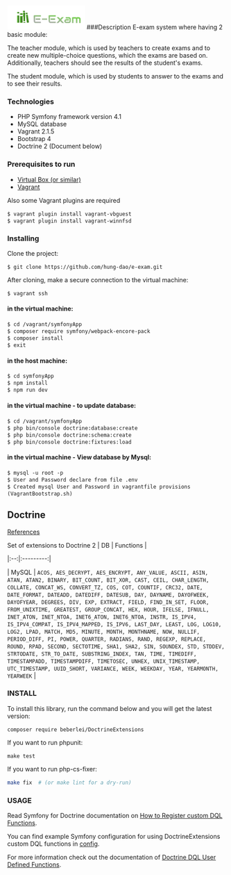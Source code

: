 ![E-exam](/symfonyApp/public/build/images/logo.png)
###Description
E-exam system where having 2 basic module:

The teacher module, which is used by teachers to create exams and to create new multiple-choice questions, which the exams are based on. Additionally, teachers should see the results of the student's exams.  

The student module, which is used by students to answer to the exams and to see their results.  
### Technologies
* PHP Symfony framework version 4.1
* MySQL database  
* Vagrant 2.1.5
* Bootstrap 4
* Doctrine 2 (Document below)

### Prerequisites to run
* [Virtual Box (or similar)](https://www.virtualbox.org/wiki/Downloads)
* [Vagrant](https://www.vagrantup.com/)  

Also some Vagrant plugins are required
```
$ vagrant plugin install vagrant-vbguest 
$ vagrant plugin install vagrant-winnfsd 
```

### Installing
Clone the project:
```
$ git clone https://github.com/hung-dao/e-exam.git
```

After cloning, make a secure connection to the virtual machine:
```
$ vagrant ssh
```
#### in the virtual machine:
```
$ cd /vagrant/symfonyApp
$ composer require symfony/webpack-encore-pack
$ composer install
$ exit
```
#### in the host machine:
```
$ cd symfonyApp
$ npm install
$ npm run dev
```
#### in the virtual machine - to update database:
```
$ cd /vagrant/symfonyApp
$ php bin/console doctrine:database:create
$ php bin/console doctrine:schema:create
$ php bin/console doctrine:fixtures:load

```
#### in the virtual machine - View database by Mysql:
```
$ mysql -u root -p
$ User and Password declare from file .env
$ Created mysql User and Password in vagrantfile provisions (VagrantBootstrap.sh)
```
Doctrine
------------
[References](https://github.com/beberlei/DoctrineExtensions)
 
Set of extensions to Doctrine 2
| DB | Functions |

|:--:|:---------:|

| MySQL | `ACOS, AES_DECRYPT, AES_ENCRYPT, ANY_VALUE, ASCII, ASIN, ATAN, ATAN2, BINARY, BIT_COUNT, BIT_XOR, CAST, CEIL, CHAR_LENGTH, COLLATE, CONCAT_WS, CONVERT_TZ, COS, COT, COUNTIF, CRC32, DATE, DATE_FORMAT, DATEADD, DATEDIFF, DATESUB, DAY, DAYNAME, DAYOFWEEK, DAYOFYEAR, DEGREES, DIV, EXP, EXTRACT, FIELD, FIND_IN_SET, FLOOR, FROM_UNIXTIME, GREATEST, GROUP_CONCAT, HEX, HOUR, IFELSE, IFNULL, INET_ATON, INET_NTOA, INET6_ATON, INET6_NTOA, INSTR, IS_IPV4, IS_IPV4_COMPAT, IS_IPV4_MAPPED, IS_IPV6, LAST_DAY, LEAST, LOG, LOG10, LOG2, LPAD, MATCH, MD5, MINUTE, MONTH, MONTHNAME, NOW, NULLIF, PERIOD_DIFF, PI, POWER, QUARTER, RADIANS, RAND, REGEXP, REPLACE, ROUND, RPAD, SECOND, SECTOTIME, SHA1, SHA2, SIN, SOUNDEX, STD, STDDEV, STRTODATE, STR_TO_DATE, SUBSTRING_INDEX, TAN, TIME, TIMEDIFF, TIMESTAMPADD, TIMESTAMPDIFF, TIMETOSEC, UNHEX, UNIX_TIMESTAMP, UTC_TIMESTAMP, UUID_SHORT, VARIANCE, WEEK, WEEKDAY, YEAR, YEARMONTH, YEARWEEK` |

### INSTALL

To install this library, run the command below and you will get the latest
version:

```
composer require beberlei/DoctrineExtensions
```

If you want to run phpunit:

```
make test
```

If you want to run php-cs-fixer:

```sh
make fix  # (or make lint for a dry-run)
```

### USAGE

Read Symfony for Doctrine documentation on [How to Register custom DQL Functions](https://symfony.com/doc/current/doctrine/custom_dql_functions.html).

You can find example Symfony configuration for using DoctrineExtensions custom DQL functions in [config](config).


For more information check out the documentation of [Doctrine DQL User Defined Functions](https://www.doctrine-project.org/projects/doctrine-orm/en/latest/cookbook/dql-user-defined-functions.html).
